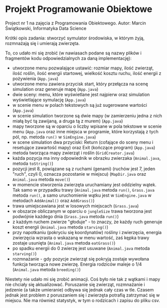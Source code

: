 # Projekt Programowanie Obiektowe
Project nr 1 na zajęcia z Programowania Obiektowego. Autor: Marcin Świątkowski, Informatyka Data Science

Krótki opis zadania: stworzyć symulator środowiska, w którym żyją, rozmnażają się i umierają zwierzęta.

To, co udało mi się zrobić (w nawiasach podane są nazwy plików i fragmentów kodu odpowiedzialnych za daną implementację):
+ utworzone menu pozwalające ustawić: rozmiar mapy, ilość zwierząt, ilość roślin, ilość energii startowej, wielkość kosztu ruchu, ilość energii z pożywienia (<code>App.java</code>)
+ utworzone menu zawiera przycisk start, który przełącza na scenę simulation oraz generuje mapę (<code>App.java</code>)
+ dwie sceny: menu, które wyświetlane jest najpierw oraz simulation wyświetlające symulację (<code>App.java</code>)
+ w scenie menu w polach tekstowych są już sugerowane wartości (<code>App.java</code>)
+ w scenie simulation tworzone są dwie mapy (w zamierzeniu jedna z nich miałą być tą zawijaną, a druga tą z murem) (<code>App.java</code>)
+ mapy tworzone są w oparciu o liczby wpisane w pola tekstowe w scenie menu (<code>App.java</code> oraz inne miejsca w programie, które korzystają z tych pól, np. metoda <code>run()</code> w <code>SimEngine.java</code>)
+ w scene simulation dwa przyciski: Return (cofające do sceny menu i resetujące zawartość mapy) oraz Exit (kończące program) (<code>App.java</code>)
+ metoda tworząca mapy zwierząt i roślin (<code>GridCreator.java</code>)
+ każda pozycja ma inny odpowiednik w obrazku zwierzaka (<code>Animal.java</code>, metoda <code>toString()</code>)
+ pozycji jest 8, powiązane są z ruchami (genami) (ruchów jest 7, jeden "ruch", czyli 0, oznacza pozostanie w miejscu) (<code>MapDir.java</code> oraz <code>Animal.java</code> metoda <code>move()</code>)
+ w momencie stworzenia zwierzęta uruchamiany jest oddzielny wątek. Tak samo w przypadku trawy (<code>Animal.java</code> metoda <code>run()</code>, <code>Grass.java</code> metoda <code>run()</code>, a samo uruchomienie wątku jest w <code>SimEngine.java</code> w metodach <code>AddAnimal()</code> oraz <code>AddGrass()</code>)
+ trawa umiejscawiana jest w losowych miejscach (<code>Grass.java</code>)
+ w obszarze obliczanym w oparciu o <code>jungleSize</code> trawa tworzona jest podwójnie każdego dnia (<code>Grass.java</code> metoda <code>run()</code>)
+ z każdym ruchem zwierze "głoduje" - to znaczy, że każdy ruch generuje koszt energii (<code>Animal.java</code> metoda <code>starving()</code>)
+ przy napotkaniu (pokryciu się koordynatów) rośliny i zwierzęcia, energia zwierzęcia wzrasta o wskazaną w menu wartość, zaś kępka trawy zostaje usunięta (<code>Animal.java</code> metoda <code>eatGrass()</code>)
+ po spadku energii do 0 zwierzę jest usuwane (<code>Animal.java</code> metoda <code>starving()</code>)
+ rozmnażanie - gdy pozycje zwierząt się pokryją zostaje wywołana funkcja tworząca nowe zwierzę. Energia rodziców maleje o 1/4 (<code>Animal.java</code> metoda <code>breeding()</code>)


Niestety nie udało mi się zrobić animacji. Coś było nie tak z wątkami i mapy nie chciały się aktualizować. Poruszanie się zwierząt, rozmnażanie i jedzenie (a także umieranie) odbywa się jednak cały czas w tle. Czasem jednak jest problem z poruszaniem się i zwierzęta potrafią zatrzymać się w miejscu.
Nie ma również statystyk, w tym o rodzicach i zapisu do pliku csv.
